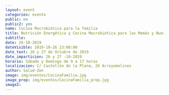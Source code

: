 ```yaml
---
layout: event
categories: evento
public: no
public2: yes
name: Cocina Macrobiótica para la familia
title: Nutrición Energética y Cocina Macrobiótica para las Mamás y Nuestros Hijos
subtitle:
date: 26-10-2019
dateVisible: 2019-10-26 23:00:00
date_text: 26 y 27 de Octubre de 2019
date_imparticion: 26 y 27 -10-2019
horario: Sábado y Domingo de 9 a 17 horas
localizacion: C/ Castellón de la Plana, 26 Arroyomolinos
author: Salud-Zen
image: img/eventos/CocinaFamilia.jpg
image_prop: img/eventos/CocinaFamilia_prop.jpg
image2:
---
```

